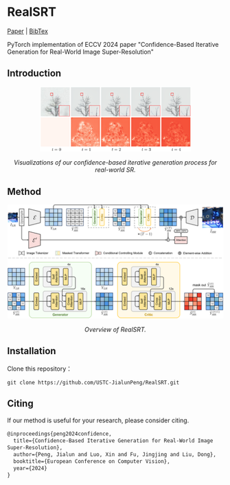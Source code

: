 # RealSRT

[Paper](https://www.ecva.net/papers/eccv_2024/papers_ECCV/papers/08254.pdf) | [BibTex](https://github.com/USTC-JialunPeng/RealSRT#citing) 

PyTorch implementation of ECCV 2024 paper 
"Confidence-Based Iterative Generation for Real-World Image Super-Resolution"

## Introduction
<div align=center>
<img src="./teaser.png" width="70%" height="70%">

*Visualizations of our confidence-based iterative generation process for real-world SR.*
</div>

## Method
<div align=center>
<img src="./pipeline.png">

*Overview of RealSRT.*
</div>


## Installation
Clone this repository：
```
git clone https://github.com/USTC-JialunPeng/RealSRT.git
```

## Citing
If our method is useful for your research, please consider citing.

```
@inproceedings{peng2024confidence,
  title={Confidence-Based Iterative Generation for Real-World Image Super-Resolution},
  author={Peng, Jialun and Luo, Xin and Fu, Jingjing and Liu, Dong},
  booktitle={European Conference on Computer Vision},
  year={2024}
}
```
